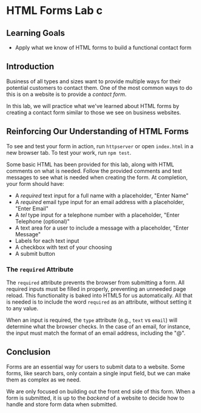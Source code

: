 # HTML Forms Lab c

## Learning Goals

- Apply what we know of HTML forms to build a functional contact form

## Introduction

Business of all types and sizes want to provide multiple ways for their
potential customers to contact them. One of the most common ways to do this is
on a website is to provide a _contact form_.

In this lab, we will practice what we've learned about HTML forms by creating a
contact form similar to those we see on business websites.

## Reinforcing Our Understanding of HTML Forms

To see and test your form in action, run `httpserver` or open `index.html` in a
new browser tab. To test your work, run `npm test`.

Some basic HTML has been provided for this lab, along with HTML comments on what
is needed.  Follow the provided comments and test messages to see what is needed
when creating the form.  At completion, your form should have:

- A _required_ text input for a full name with a placeholder, "Enter Name"
- A _required_ email type input for an email address with a placeholder, "Enter Email"
- A _tel_ type input for a telephone number with a placeholder, "Enter Telephone
  (optional)"
- A text area for a user to include a message with a placeholder, "Enter Message"
- Labels for each text input
- A checkbox with text of your choosing
- A submit button

### The `required` Attribute

The `required` attribute prevents the browser from submitting a form.  All
required inputs must be filled in properly, preventing an unneeded page reload.
This functionality is baked into HTML5 for us automatically. All that is
needed is to include the word `required` as an attribute, without setting it to
any value.

When an input is required, the `type` attribute (e.g., `text` vs `email`) will
determine what the browser checks. In the case of an email, for instance, the
input must match the format of an email address, including the "@".

## Conclusion

Forms are an essential way for users to submit data to a website. Some forms,
like search bars, only contain a single input field, but we can make them as
complex as we need.

We are only focused on building out the front end side of this form.  When a
form is submitted, it is up to the _backend_ of a website to decide how to
handle and store form data when submitted.
